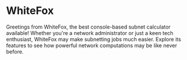 # WhiteFox
Greetings from WhiteFox, the best console-based subnet calculator available! Whether you're a network administrator or just a keen tech enthusiast, WhiteFox may make subnetting jobs much easier. Explore its features to see how powerful network computations may be like never before.
